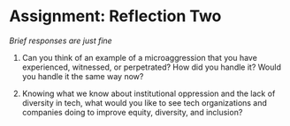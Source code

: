 # Assignment: Reflection Two
*Brief responses are just fine*

1. Can you think of an example of a microaggression that you have experienced, witnessed, or perpetrated? How did you handle it? Would you handle it the same way now?

1. Knowing what we know about institutional oppression and the lack of diversity in tech, what would you like to see tech organizations and companies doing to improve equity, diversity, and inclusion?
